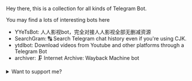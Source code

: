 

Hey there, this is a collection for all kinds of Telegram Bot.

You may find a lots of interesting bots here

* YYeTsBot: 人人影视bot，完全对接人人影视全部无删减资源
* SearchGram: 🔠 Search Telegram chat history even if you're using CJK.
* ytdlbot: Download videos from Youtube and other platforms through a Telegram Bot
* archiver: 🗜 Internet Archive: Wayback Machine bot

<details> 
	<summary>Want to support me?</summary>
	<br>
	
* [Buy me a coffee](https://www.buymeacoffee.com/bennythink)
* [Afdian](https://afdian.net/@BennyThink)
* [GitHub Sponsor](https://github.com/sponsors/BennyThink)

## Stripe

You can choose to donate via Stripe. Please click the button below to donate via Stripe.
Choose the currency and payment method that suits you.

| USD(Card, Apple Pay and Google Pay)              | SEK(Card, Apple Pay and Google Pay)              | CNY(Card, Apple Pay, Google Pay and Alipay)      |
|--------------------------------------------------|--------------------------------------------------|--------------------------------------------------|
| [USD](https://buy.stripe.com/cN203sdZB98RevC3cd) | [SEK](https://buy.stripe.com/bIYbMa9JletbevCaEE) | [CNY](https://buy.stripe.com/dR67vU4p13Ox73a6oq) |
| ![](assets/USD.png)                              | ![](assets/SEK.png)                              | ![](assets/CNY.png)                              |

</details>
